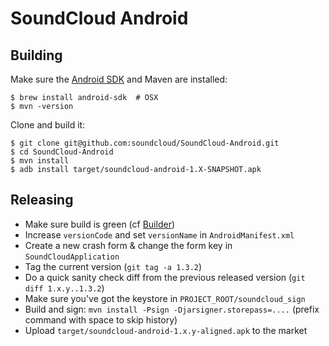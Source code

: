 # SoundCloud Android

## Building

Make sure the [Android SDK][] and Maven are installed:

    $ brew install android-sdk  # OSX
    $ mvn -version

Clone and build it:

    $ git clone git@github.com:soundcloud/SoundCloud-Android.git
    $ cd SoundCloud-Android
    $ mvn install
    $ adb install target/soundcloud-android-1.X-SNAPSHOT.apk

## Releasing

  * Make sure build is green (cf [Builder][])
  * Increase `versionCode` and set `versionName` in `AndroidManifest.xml`
  * Create a new crash form & change the form key in `SoundCloudApplication`
  * Tag the current version (`git tag -a 1.3.2`)
  * Do a quick sanity check diff from the previous released version (`git diff 1.x.y..1.3.2`)
  * Make sure you've got the keystore in `PROJECT_ROOT/soundcloud_sign`
  * Build and sign: `mvn install -Psign -Djarsigner.storepass=....` (prefix
  command with space to skip history)
  * Upload `target/soundcloud-android-1.x.y-aligned.apk` to the market

[Android SDK]: http://developer.android.com/sdk/index.html
[Builder]: http://builder.soundcloud.com/view/Android/job/soundcloud-android/
